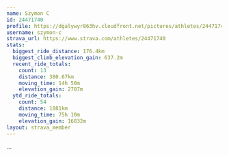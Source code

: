 ```yaml
---
name: Szymon C
id: 24471740
profile: https://dgalywyr863hv.cloudfront.net/pictures/athletes/24471740/7213253/2/large.jpg
username: szymon-c
strava_url: https://www.strava.com/athletes/24471740
stats:
  biggest_ride_distance: 176.4km
  biggest_climb_elevation_gain: 637.2m
  recent_ride_totals:
    count: 13
    distance: 380.67km
    moving_time: 14h 50m
    elevation_gain: 2707m
  ytd_ride_totals:
    count: 54
    distance: 1881km
    moving_time: 75h 10m
    elevation_gain: 16832m
layout: strava_member
--- 
```

...
